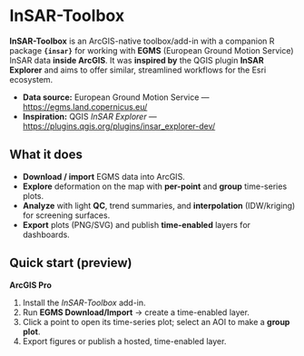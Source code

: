 # InSAR-Toolbox

**InSAR-Toolbox** is an ArcGIS-native toolbox/add-in with a companion R package **`{insar}`** for working with **EGMS** (European Ground Motion Service) InSAR data **inside ArcGIS**. It was **inspired by** the QGIS plugin **InSAR Explorer** and aims to offer similar, streamlined workflows for the Esri ecosystem.

- **Data source:** European Ground Motion Service — https://egms.land.copernicus.eu/  
- **Inspiration:** QGIS *InSAR Explorer* — https://plugins.qgis.org/plugins/insar_explorer-dev/

## What it does
- **Download / import** EGMS data into ArcGIS.
- **Explore** deformation on the map with **per-point** and **group** time-series plots.
- **Analyze** with light **QC**, trend summaries, and **interpolation** (IDW/kriging) for screening surfaces.
- **Export** plots (PNG/SVG) and publish **time-enabled** layers for dashboards.

## Quick start (preview)
**ArcGIS Pro**
1. Install the *InSAR-Toolbox* add-in.  
2. Run **EGMS Download/Import** → create a time-enabled layer.  
3. Click a point to open its time-series plot; select an AOI to make a **group plot**.  
4. Export figures or publish a hosted, time-enabled layer.
